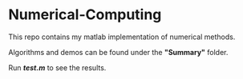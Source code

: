 # Numerical-Computing
This repo contains my matlab implementation of numerical methods.

Algorithms and demos can be found under the **"Summary"** folder.

Run **_test.m_** to see the results.
